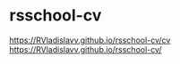 # rsschool-cv
https://RVladislavv.github.io/rsschool-cv/cv
https://RVladislavv.github.io/rsschool-cv/